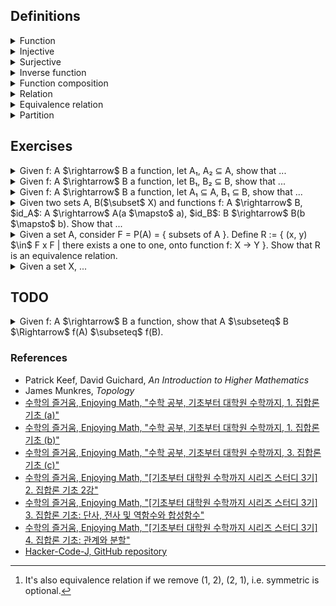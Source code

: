 ## Definitions

<details><summary>Function</summary>

  -  Given two sets A, B, we call $`f : A \rightarrow B`$ is a function, where $`S_f \subseteq A \times B \text{ satisfying for each } a \in A, \text{ there exists } b \in B \text{ uniquely s.t. } (a, b) \in S_f`$. That is, every element of A relates to exactly one element of B.

![image](images/function_diagram.jpg)

  - The domain of $`f`$ is $`Dom(f)=A`$.

  - The codomain of $`f`$ is $`Cdm(f)=B`$.

  - The image$`_{range}`$ of $`f`$ is the set, which is defined as $`Img(f) = f(A) = f[A]`$ </br>
    $`:= \{ b = f(a) | a \in A \}$`$ </br>
    $`= \{ b \in B | \exists a \in A(f(a) = b)\} \subseteq B`$.

  - The inverse$`_{pre}`$ image of $`B_1\subset B`$ under f is the set, which is defined as $`Img^{-1}(f) = f^{-1}(B_1) = f^{-1}[B_1]`$ </br>
    $`:= \{ a \in A | f(a) \in B_1 \} \subseteq A`$ </br>
    $`= \{ a \in A | \exists b \in B_1(b = f(a)) \} \subseteq A`$

    - If there is no element of A whose images lie in $B_1$, $`f^{-1}(B_1) = \emptyset`$.

</details>

<details><summary>Injective</summary>

  - Let f: A $\rightarrow$ B a function, f is one to one if $`f(x_1) = f(x_2)`$ then $`x_1 = x_2 \Leftrightarrow \text{if } x_1 \neq x_2 \text{then } f(x_1) \neq f(x_2)`$.

</details>

<details><summary>Surjective</summary>

  - Let f: A $\rightarrow$ B a function, f is onto if $`\forall b \in B \exists a \in A(f(a) = b)`$.

</details>

<details><summary>Inverse function</summary>

  - Let f: A $\rightarrow$ B a function, which is bijective(one to one, onto). Then we can define $f^{-1}$: B $\rightarrow$ A, called inverse function.  i.e., $`S_{f^{-1}} := \{ (b, a) \in B \times A | f(a) = b \} \subset B \times A`$.

</details>

<details><summary>Function composition</summary>

  - Given two functions f: A $\rightarrow$ B, g: B $\rightarrow$ C, define g $\circ$ f: A $\xrightarrow{f}$ B $\xrightarrow{g}$ C, i.e., (g $\circ$ f)(x) = g(f(x)), $`S_{g \circ f} = \{ (x, g(f(x)) | x \in A \} \subset A \times C`$.

</details>

<details><summary>Relation</summary>

  - Given two sets A, B, a relation R $`\subset A \times B`$, i.e., for each (a, b) $\in$ R, denote $`a`$ ~ $_{R}b$.
    - ex. $`A = \{ 1, 2 \}, B = \{ 4, 5 \}, A \times B = \{ (1, 4), (1, 5), (2, 4), (2, 5) \}`$. </br>
      $`R = \{ (1, 4), (2, 5) \} \Leftrightarrow`$ $`1`$ ~ $`_{R}4`$ , $`2`$ ~ $`_{R}5`$

</details>

<details><summary>Equivalence relation</summary>

  - Let R $\subseteq$ A $\times$ A be a relation. We say that R is an equivalence relation if R satisfies ...
    1. Reflexive: For each x $\in$ A, (x, x) $\in$ R, i.e., $`x`$ ~ $`_{R}x`$.
    2. Symmetric: If (x, y) $\in$ R then (y, x) $\in$ R, i.e., if $`x`$ ~ $`_{R}y`$ then $`y`$ ~ $`_{R}x`$.
    3. Transitive: If (x, y) $\in$ R and (y, z) $\in$ R, then (x, z) $\in$ R, i.e., if $`x`$ ~ $`_{R}y`$ and $`y`$ ~ $`_{R}z`$ then $`x`$ ~ $`_{R}z`$.
  
  - ex. $`A = \{ 1, 2, 3, 4 \}, R = \{ (1, 1), (2, 2), (3, 3), (4, 4), (1, 2), (2, 1) \}`$.[^equivalence_relation_0]

</details>

<details><summary>Partition</summary>

  - Given a set $`E`$, consider the index set $`I`$(i.e., for each $`\alpha\in I`$, there exists $`E_{\alpha}\subset E`$).</br>
  Define $`F := \{ E_{\alpha} \subseteq E \; | `$</br>
  $`\quad ① E_{\alpha} \neq \emptyset.`$</br>
  $`\quad ② \alpha\neq\beta, \alpha,\beta\in I \Rightarrow E_{\alpha} \cap E_{\beta} = \emptyset.`$</br>
  $`\quad ③ \bigcup_{\substack{\alpha \in I}} E_{\alpha} = \{ x \in E | \text{there exists } \alpha \in I \text{ s.t. } x \in E_{\alpha} \} = E \; \}`$</br>
  We call $`F`$ the partition of E.

  - ex. Let $`\mathbb{Z}`$ be set of integers. Denote $`[k] = \{ x \in \mathbb{Z} | x = 3a+k, a \in \mathbb{Z} \} \Rightarrow [0],[1],[2] \subseteq \mathbb{Z}`$.</br>
  $`\quad [0] \neq \emptyset, [1] \neq \emptyset, [2] \neq \emptyset`$</br>
  $`\quad [0]\cap[1] = [1]\cap[2] = [2]\cap[0] = \emptyset`$</br>
  $`\quad [0]\cup[1]\cup[2]=\mathbb{Z}`$</br>
  $`F = \{\; [0], [1], [2] \; \}`$: partition of $`\mathbb{Z}`$

</details>

## Exercises

<details><summary>Given f: A $\rightarrow$ B a function, let A₁, A₂ ⊆ A, show that ...</summary>

  - <details><summary>f(A₁ ∪ A₂) = f(A₁) ∪ f(A₂)</summary>

    $`\begin{flalign}
    \text{Need to show.} &&\\
    f(A_1 \cup A_2) \subseteq f(A_1) \cup f(A_2) \;\; and \;\; f(A_1) \cup f(A_2) \subseteq f(A_1 \cup A_2) &&\\
    &&\\
    \text{Proof.} &&\\
    \text{Recall that } b \in f(A) \Leftrightarrow \exists a \in A(f(a) = b). &&\\
    (\subseteq) &&\\
    \text{Let } b \in f(A_1 \cup A_2). &&\\
    \Leftrightarrow \exists a \in A_1 \cup A_2(f(a) = b) &&\\
    \Leftrightarrow \exists a((a \in A_1 \cup A_2) \land (f(a) = b)) &&\\
    \Leftrightarrow \exists a((a \in A_1 \lor a \in A_2) \land (f(a) = b)) &&\\
    \Leftrightarrow \exists a((a \in A_1 \land (f(a) = b)) \lor (a \in A_2 \land (f(a) = b))) &&\\
    \Rightarrow f(a) \in f(A_1) \lor f(a) \in f(A_2) &&\\
    \Leftrightarrow b \in f(A_1) \cup f(A_2) &&\\
    (\supseteq) &&\\
    \text{Let } b \in f(A_1) \cup f(A_2). &&\\
    \Leftrightarrow b \in f(A_1) \lor b \in f(A_2) &&\\
    \text{(Case 1) } b \in f(A_1) \Rightarrow \exists a_1 \in A_1(f(a_1) = b) &&\\
    \text{(Case 2) } b \in f(A_2) \Rightarrow \exists a_2 \in A_2(f(a_2) = b) &&\\
    \text{That is, } \exists a \in A_1 \cup A_2(f(a) = b). &&\\
    \Leftrightarrow \exists a((a \in A_1 \cup A_2) \land (f(a) = b)) &&\\
    \Rightarrow b \in f(A_1 \cup A_2) &&\\
    \end{flalign}`$

    </details>

  - <details><summary>f(A₁ ∩ A₂) ⊆ f(A₁) ∩ f(A₂)</summary>

    $`\begin{flalign}
    \text{Need to show.} &&\\
    f(A_1 \cap A_2) \subseteq f(A_1) \cap f(A_2) \;\; and \;\; f(A_1) \cap f(A_2) \nsubseteq f(A_1 \cap A_2) &&\\
    &&\\
    \text{Proof 1.} &&\\
    \text{Recall that } b \in f(A) \Leftrightarrow \exists a \in A(f(a) = b). &&\\
    (\subseteq) &&\\
    \text{Let } b \in f(A_1 \cap A_2). &&\\
    \Leftrightarrow \exists a \in A_1 \cap A_2(f(a) = b) &&\\
    \Leftrightarrow \exists a((a \in A_1 \cap A_2) \land (f(a) = b)) &&\\
    \Leftrightarrow \exists a((a \in A_1 \land a \in A_2) \land (f(a) = b)) &&\\
    \Leftrightarrow \exists a((a \in A_1 \land (f(a) = b)) \land (a \in A_2 \land (f(a) = b))) &&\\
    \Rightarrow f(a) \in f(A_1) \land f(a) \in f(A_2) &&\\
    \Rightarrow b \in f(A_1) \cap f(A_2) &&\\
    (\nsupseteq) &&\\
    \text{Counter example. Let } A_1 = \{ 1, 2 \}, A_2 = \{ 2, 3 \}, B = \{ 4, 5 \}, S_f = \{ (1, 4), (2, 5), (3, 4) \}. &&\\
    f(A_1) \cap f(A_2) = \{ 4, 5 \} &&\\
    f(A_1 \cap A_2) = \{ 5 \} &&\\
    &&\\
    \text{Proof 2.} &&\\
    \text{If b ∈ B is in f(A₁ ∩ A₂), then b = f(a) for some a ∈ A₁ ∩ A₂.} &&\\
    \text{Since a ∈ A₁ ∩ A₂, a is in both A₁ and A₂.} &&\\
    \text{Therefore, b = f(a) is in both f(A₁) and f(A₂), that is, b ∈ f(A₁) ∩ f(A₂).} &&\\
    \end{flalign}`$

    </details>

</details>

<details><summary>Given f: A $\rightarrow$ B a function, let B₁, B₂ ⊆ B, show that ...</summary>

  - <details><summary>$f^{-1}$(B₁ ∪ B₂) = $f^{-1}$(B₁) ∪ $f^{-1}$(B₂)</summary>

    $`\begin{flalign}
    \text{Need to show.} &&\\
    f^{-1}(B_1 \cup B_2) \subseteq f^{-1}(B_1) \cup f^{-1}(B_2) \;\; and \;\; f^{-1}(B_1) \cup f^{-1}(B_2) \subseteq f^{-1}(B_1 \cup B_2) &&\\
    &&\\
    \text{Proof.} &&\\
    \text{Recall that } a \in f^{-1}(B) \Leftrightarrow f(a) \in B. &&\\
    (\subseteq, \supseteq) &&\\
    \text{Let } a \in f^{-1}(B_1 \cup B_2). &&\\
    \Leftrightarrow f(a) \in B_1 \cup B_2 &&\\
    \Leftrightarrow f(a) \in B_1 \lor f(a) \in B_2 &&\\
    \Leftrightarrow a \in f^{-1}(B_1) \lor a \in f^{-1}(B_2) &&\\
    \Leftrightarrow a \in f^{-1}(B_1) \cup f^{-1}(B_2) &&\\
    \end{flalign}`$

    </details>

  - <details><summary>$f^{-1}$(B₁ ∩ B₂) = $f^{-1}$(B₁) ∩ $f^{-1}$(B₂)</summary>

    $`\begin{flalign}
    \text{Need to show.} &&\\
    f^{-1}(B_1 \cap B_2) \subseteq f^{-1}(B_1) \cap f^{-1}(B_2) \;\; and \;\; f^{-1}(B_1) \cap f^{-1}(B_2) \subseteq f^{-1}(B_1 \cap B_2) &&\\
    \text{Proof.} &&\\
    \text{Recall that } a \in f^{-1}(B) \Leftrightarrow f(a) \in B. &&\\
    (\subseteq, \supseteq) &&\\
    \text{Let } a \in f^{-1}(B_1 \cap B_2). &&\\
    \Leftrightarrow f(a) \in B_1 \cap B_2 &&\\
    \Leftrightarrow f(a) \in B_1 \land f(a) \in B_2 &&\\
    \Leftrightarrow a \in f^{-1}(B_1) \land a \in f^{-1}(B_2) &&\\
    \Leftrightarrow a \in f^{-1}(B_1) \cap f^{-1}(B_2) &&\\
    \end{flalign}`$

    </details>

  </details>

<details><summary>Given f: A $\rightarrow$ B a function, let A₁ ⊆ A, B₁ ⊆ B, show that ...</summary>

  - <details><summary>$f(f^{-1}(B_1)) \subseteq B_1$</summary>

    $`\begin{flalign}
    \text{Proof.} &&\\
    \text{Let } b \in f(f^{-1}(B_1)). &&\\
    \Leftrightarrow \exists a \in f^{-1}(B_1)(b = f(a)) &&\\
    \Leftrightarrow \exists a (a \in f^{-1}(B_1) \land b = f(a)) &&\\
    \text{Since } a \in f^{-1}B_1, f(a) \in B_1. &&\\
    \Rightarrow b \in B_1
    \end{flalign}`$

    </details>

  - <details><summary>$f^{-1}(f(A_1)) \supseteq A_1$</summary>

    $`\begin{flalign}
    \text{Proof.} &&\\
    \text{Recall that } &&\\
    \quad f^{-1}(B_1)    := \{ a \in A | f(a) \in B_1 \}, &&\\
    \quad f(A_1)         := \{ f(a) \in B | a \in A_1 \}, &&\\
    \quad f(f^{-1}(B_1)) := \{ f(a) \in B | a \in f^{-1}(B_1) \}, &&\\
    \quad f^{-1}(f(A_1)) := \{ a \in A | f(a) \in f(A_1) \}. &&\\
    \text{Let } a \in A_1. &&\\
    \Rightarrow f(a) \in f(A_1) &&\\
    \Rightarrow a \in f^{−1}(f(A_1)) \text{ (by the definition of the preimage)} &&\\
    \end{flalign}`$

    </details>

  - <details><summary>$f(f^{-1}(B_1)) \nsupseteq B_1$</summary>

    $`\begin{flalign}
    \text{Proof.} &&\\
    \text{Suppose that } b \in B_1, \text{but } b \notin f(A). &&\\
    \text{Then, } b \notin f(f^{-1}(B_1)) \text{ since there is no element in } f^{-1}(B_1) \text{ such that } f(a) = b. &&\\
    \end{flalign}`$

    </details>

  - <details><summary>$f^{-1}(f(A_1)) \nsubseteq A_1$</summary>

    $`\begin{flalign}
    \text{Proof.} &&\\
    \text{Suppose that } a \in A_1^{\complement}, a \in A, f(a) \in f(A_1). &&\\
    \text{Then, } a \in f^{-1}(f(A_1)), \text{but } a \notin A_1. &&\\
    \end{flalign}`$

    </details>

</details>

<details><summary>Given two sets A, B($\subset$ X) and functions f: A $\rightarrow$ B, $id_A$: A $\rightarrow$ A(a $\mapsto$ a), $id_B$: B $\rightarrow$ B(b $\mapsto$ b). Show that ...</summary>

  - <details><summary>f is one to one if and only if there exists g: B $\rightarrow$ A such that g $\circ$ f = $id_A$.</summary>

    $`\begin{flalign}
    \text{Proof.} &&\\
    (\Rightarrow) &&\\
    \text{Pick any } p \in A. &&\\
    \text{Define } g(=g_p): B \rightarrow A, \begin{cases}
      b \mapsto a \text{ if }b \in img(f)(\Leftrightarrow \text{there exists unique } a \in A \text{ such that } b = f(a)) \\
      b \mapsto p \text{ if } b \notin img(f) \\
    \end{cases} &&\\
    \text{Then g is well-defined.} &&\\
    &&\\
    (\Leftarrow) &&\\
    \text{Assume that there exists } g: B \rightarrow A \text{ s.t. } g \circ f = id_A. &&\\
    \text{Suppose that } f(a_1) = f(a_2) \text{ for any } a_1, a_2 \in A. \text{ Then, } g(f(a_1)) = g(f(a_2)) \text{ (by def. of function)}. &&\\
    \text{Therefore } a_1 = a_2 \text{ (by assumption } g \circ f = id_A). &&\\
    \end{flalign}`$

    </details>

  - <details><summary>f is onto if and only if there exists g: B $\rightarrow$ A such that f $\circ$ g = $id_B$.</summary>
  
    </details>

</details>

<details><summary>Given a set A, consider F = P(A) = { subsets of A }. Define R := { (x, y) $\in$ F x F | there exists a one to one, onto function f: X → Y }. Show that R is an equivalence relation.</summary>

  - Reflexive
    - $`\text{For each } x \in F, \text{we have } id_{X}: X \rightarrow X.`$
  
  - Symmetric
    - Suppose $`X`$~$`_{R}Y`$, i.e., there exists a one to one, onto function f: X $\rightarrow$ Y. Then there also exist g: Y $\rightarrow$ X s.t. g $\circ$ f = $`id_{X}`$ and f $\circ$ g = $`id_{Y}`$.
    - Given f: A $\rightarrow$ B and g: B $\rightarrow$ C,
      - If g $\circ$ f: A $\rightarrow$ C is onto, then g is onto.</br>
        Proof.</br>
        $`\forall z \in C \exists x \in A(g(f(x)) = z)`$</br>
        $`\Rightarrow \forall z \in C \exists y = f(x) \in B(g(y) = z)`$
      - If g $\circ$ f: A $\rightarrow$ C is one to one, then f is one to one.</br>
        Proof.</br>
        Suppose $`f(x_{1}) = f(x_{2})`$. Since g is a function, $`g(f(x_{1})) = g(f(x_{2}))`$. Hence, $`x_{1} = x_{2}`$($\because$ g $\circ$ f is injective).
      - Therefore g must be one to one, onto. In fact, $`g = f^{-1}`$(Inverse function). Hence, $`Y`$~$`_{R}X`$
  
  - Transitive
    - Suppose $`X`$~$`_{R}Y`$, $`Y`$~$`_{R}Z`$, i.e., there exist bijective f: X $\rightarrow$ Y and bijective g: Y $\rightarrow$ Z. Consider g $\circ$ f: X $\rightarrow$ Y $\rightarrow$ Z.
      - If f: X $\rightarrow$ Y and g: Y $\rightarrow$ Z are injective, then g $\circ$ f: X $\rightarrow$ Z is injective.</br>
        Proof.</br>
        Suppose $`g(f(x_{1})) = g(f(x_{2}))`$. Since g is injective, $`f(x_{1}) = f(x_{2})`$. Since f is also injective, $`x_{1} = x_{2}`$.
      - If f: X $\rightarrow$ Y and g: Y $\rightarrow$ Z are surjective, then g $\circ$ f: X $\rightarrow$ Z is surjective.</br>
        Proof.</br>
        $`\forall y \in Y \exists x \in X(f(x) = y)`$ and $`\forall z \in Z \exists y \in Y(g(y) = z)`$</br>
        $`\Rightarrow \forall z \in Z \exists x \in X(g(f(x)) = z)`$
      - Therefore g $\circ$ f: X $\rightarrow$ Z is bijective. Hence, $`X`$~$`_{R}Z`$

</details>

<details><summary>Given a set X, ...</summary>

  - <details><summary>consider the equivalence relation $R \subset X \text{ x } X$. For each x $\in X$, define $[x] = \{ y \in X | x R y \}$: the equivalence class of x. Show that $F = \{ [x] | x \in X \}$ becomes a partition of X.</summary>
    
    $`\begin{flalign}
    \text{Proof.} &&\\
    \end{flalign}`$

    </details>

  - <details><summary>consider a partition $F = \{ E_{\alpha} | \alpha \in I \}$ of X. Define xRy, x,y $\in$ X, if there exists $\alpha \in I$ s.t. x,y $\in E_{\alpha}$. Show that R is an equivalence relation.</summary>
    
    $`\begin{flalign}
    \text{Proof.} &&\\
    \end{flalign}`$

    </details>

  - Consequently, there is the one to one correspondence between equivalence relation on X and partition on X.

</details>

## TODO

<details><summary>Given f: A $\rightarrow$ B a function, show that A $\subseteq$ B $\Rightarrow$ f(A) $\subseteq$ f(B).</summary>

</details>

### References

- Patrick Keef, David Guichard, *An Introduction to Higher Mathematics*
- James Munkres, *Topology*
- [수학의 즐거움, Enjoying Math, "수학 공부, 기초부터 대학원 수학까지, 1. 집합론 기초 (a)"](https://youtu.be/9HUk8zays2E?feature=shared)
- [수학의 즐거움, Enjoying Math, "수학 공부, 기초부터 대학원 수학까지, 1. 집합론 기초 (b)"](https://youtu.be/k53Sr9Q9NR8?feature=shared)
- [수학의 즐거움, Enjoying Math, "수학 공부, 기초부터 대학원 수학까지, 3. 집합론 기초 (c)"](https://youtu.be/2gM-Vh8CY8I?feature=shared)
- [수학의 즐거움, Enjoying Math, "\[기초부터 대학원 수학까지 시리즈 스터디 3기\] 2. 집합론 기초 2강"](https://youtu.be/PPYhmRwbEno?feature=shared)
- [수학의 즐거움, Enjoying Math, "\[기초부터 대학원 수학까지 시리즈 스터디 3기\] 3. 집합론 기초: 단사, 전사 및 역함수와 합성함수"](https://youtu.be/YJWaI8RW_zE?feature=shared)
- [수학의 즐거움, Enjoying Math, "\[기초부터 대학원 수학까지 시리즈 스터디 3기\] 4. 집합론 기초: 관계와 분할"](https://youtu.be/qfCuWL6cg_c?feature=shared)
- [Hacker-Code-J, GitHub repository](https://github.com/Hacker-Code-J/Modern-Mathematics/blob/main/grad-math-mini/grad-math-mini-1.pdf)

[^equivalence_relation_0]: It's also equivalence relation if we remove (1, 2), (2, 1), i.e. symmetric is optional.
